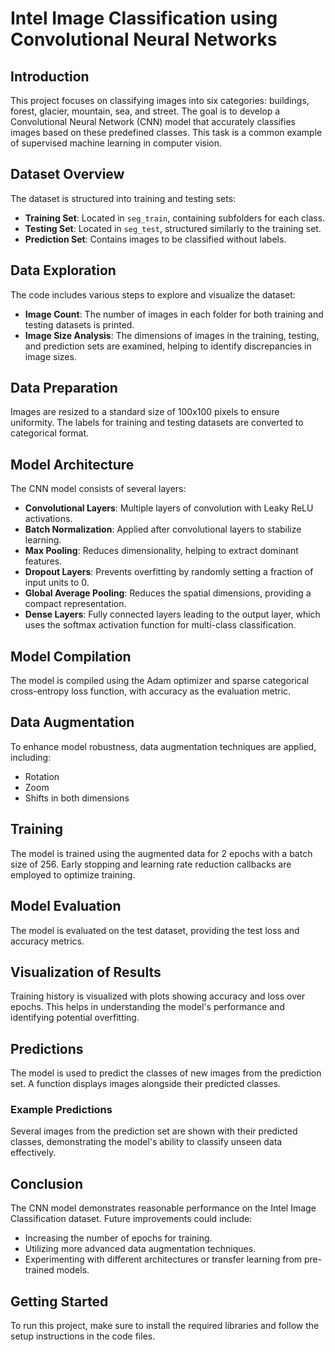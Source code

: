 # Intel Image Classification using Convolutional Neural Networks

## Introduction
This project focuses on classifying images into six categories: buildings, forest, glacier, mountain, sea, and street. The goal is to develop a Convolutional Neural Network (CNN) model that accurately classifies images based on these predefined classes. This task is a common example of supervised machine learning in computer vision.

## Dataset Overview
The dataset is structured into training and testing sets:
- **Training Set**: Located in `seg_train`, containing subfolders for each class.
- **Testing Set**: Located in `seg_test`, structured similarly to the training set.
- **Prediction Set**: Contains images to be classified without labels.

## Data Exploration
The code includes various steps to explore and visualize the dataset:
- **Image Count**: The number of images in each folder for both training and testing datasets is printed.
- **Image Size Analysis**: The dimensions of images in the training, testing, and prediction sets are examined, helping to identify discrepancies in image sizes.

## Data Preparation
Images are resized to a standard size of 100x100 pixels to ensure uniformity. The labels for training and testing datasets are converted to categorical format.

## Model Architecture
The CNN model consists of several layers:
- **Convolutional Layers**: Multiple layers of convolution with Leaky ReLU activations.
- **Batch Normalization**: Applied after convolutional layers to stabilize learning.
- **Max Pooling**: Reduces dimensionality, helping to extract dominant features.
- **Dropout Layers**: Prevents overfitting by randomly setting a fraction of input units to 0.
- **Global Average Pooling**: Reduces the spatial dimensions, providing a compact representation.
- **Dense Layers**: Fully connected layers leading to the output layer, which uses the softmax activation function for multi-class classification.

## Model Compilation
The model is compiled using the Adam optimizer and sparse categorical cross-entropy loss function, with accuracy as the evaluation metric.

## Data Augmentation
To enhance model robustness, data augmentation techniques are applied, including:
- Rotation
- Zoom
- Shifts in both dimensions

## Training
The model is trained using the augmented data for 2 epochs with a batch size of 256. Early stopping and learning rate reduction callbacks are employed to optimize training.

## Model Evaluation
The model is evaluated on the test dataset, providing the test loss and accuracy metrics.

## Visualization of Results
Training history is visualized with plots showing accuracy and loss over epochs. This helps in understanding the model's performance and identifying potential overfitting.

## Predictions
The model is used to predict the classes of new images from the prediction set. A function displays images alongside their predicted classes.

### Example Predictions
Several images from the prediction set are shown with their predicted classes, demonstrating the model's ability to classify unseen data effectively.

## Conclusion
The CNN model demonstrates reasonable performance on the Intel Image Classification dataset. Future improvements could include:
- Increasing the number of epochs for training.
- Utilizing more advanced data augmentation techniques.
- Experimenting with different architectures or transfer learning from pre-trained models.

## Getting Started
To run this project, make sure to install the required libraries and follow the setup instructions in the code files.

